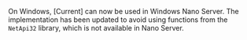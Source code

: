 On Windows, [Current] can now be used in Windows Nano Server.
The implementation has been updated to avoid using functions
from the `NetApi32` library, which is not available in Nano Server.
